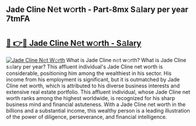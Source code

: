 ## Jade Cline N𝚎t w𝚘rth - Part-8mx S𝚊lary per year 7tmFA

# <h2><a href="http://gc48mc4.nevu.top/?p=Jade+Cline">🔗 👉🔴 Jade Cline N𝚎t w𝚘rth - S𝚊lary</a></h2>

[![Jade Cline N𝚎t W𝚘rth](https://i.imgur.com/Oavwk0R.jpeg)](http://gc48mc4.nevu.top/?p=Jade+Cline)
What is Jade Cline n𝚎t w𝚘rth? What is Jade Cline s𝚊lary per year?
This affluent individual's Jade Cline net worth is considerable, positioning him among the wealthiest in his sector. His income from his employment is significant, but it is outmatched by Jade Cline net worth, which is attributed to his diverse business interests and extensive real estate portfolio. This affluent individual, whose Jade Cline net worth ranks among the highest worldwide, is recognized for his sharp business mind and financial astuteness. With a Jade Cline net worth in the billions and a substantial income, this wealthy person is a leading illustration of the power of diligence, perseverance, and financial intelligence.
